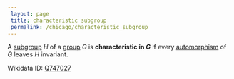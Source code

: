 ```yaml
---
 layout: page
 title: characteristic subgroup
 permalink: /chicago/characteristic_subgroup
---
```


A [subgroup](https://mathgloss.github.io/MathGloss/chicago/subgroup) $H$ of a [group](https://mathgloss.github.io/MathGloss/chicago/group) $G$ is **characteristic in $G$** if every [automorphism](https://mathgloss.github.io/MathGloss/chicago/group_homomorphism) of $G$ leaves $H$ invariant.

Wikidata ID: [Q747027](https://www.wikidata.org/wiki/Q747027)